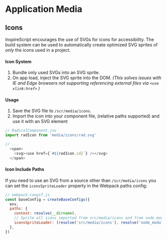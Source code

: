 # Application Media

## Icons
InspireScript encourages the use of SVGs for icons for accessibility. The build
system can be used to automatically create optimized SVG sprites of _only_ the icons
used in a project.

#### Icon System
1. Bundle only used SVGs into an SVG sprite.
2. On app load, inject the SVG sprite into the DOM. _(This solves issues with IE and
   Edge browsers not supporting referencing external files via `<use xlink:href>` )_

#### Usage
1. Save the SVG file to `/scr/media/icons`.
2. Import the icon into your component file, (relative paths supported) and use it
   with an SVG element
```javascript
// RadicalComponent.jsx
import radIcon from 'media/icons/rad.svg'

// ...
  <span>
    <svg><use href={`#${radIcon.id}`} /></svg>
  </span>
```

#### Icon Include Paths
If you need to use an SVG from a source other than `/scr/media/icons` you can set
the `iconsSpriteLoader` property in the Webpack paths config:
```javascript
// webpack.congif.js
const baseConfig = createBaseConfigs({
  env,
  paths: {
    context: resolve(__dirname),
    // Sprite all icons imported from src/media/icons and from node_modules
    iconsSpriteLoader: [resolve('src/media/icons'), resolve('node_modules')]
  },
})
```
